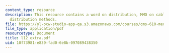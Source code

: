 ```yaml
---
content_type: resource
description: This resource contains a word on distribution, MMO on cable, and changing
  distribution methods.
file: https://ol-ocw-studio-app-qa.s3.amazonaws.com/courses/cms-610-media-industries-and-systems-spring-2006/10f73981e839fad06e8b097089438350_l12_extra.pdf
file_type: application/pdf
resourcetype: Document
title: l12_extra.pdf
uid: 10f73981-e839-fad0-6e8b-097089438350
---
```

